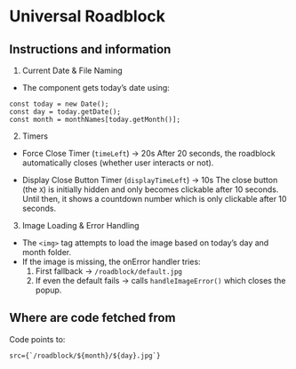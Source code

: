 # Universal Roadblock

## Instructions and information

1. Current Date & File Naming

- The component gets today’s date using:

```
const today = new Date();
const day = today.getDate();
const month = monthNames[today.getMonth()];
```

2. Timers

- Force Close Timer (`timeLeft`) → 20s
  After 20 seconds, the roadblock automatically closes (whether user interacts or not).

- Display Close Button Timer (`displayTimeLeft`) → 10s
  The close button (the `X`) is initially hidden and only becomes clickable after 10 seconds. Until then, it shows a countdown number which is only clickable after 10 seconds.

3. Image Loading & Error Handling

- The `<img>` tag attempts to load the image based on today’s day and month folder.
- If the image is missing, the onError handler tries:
  1. First fallback → `/roadblock/default.jpg`
  2. If even the default fails → calls `handleImageError()` which closes the popup.

## Where are code fetched from

Code points to:

```
src={`/roadblock/${month}/${day}.jpg`}
```
